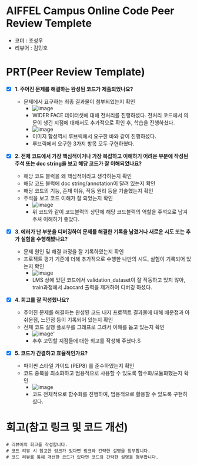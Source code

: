 # AIFFEL Campus Online Code Peer Review Templete
- 코더 : 조성우
- 리뷰어 : 김민호


# PRT(Peer Review Template)
- [X]  **1. 주어진 문제를 해결하는 완성된 코드가 제출되었나요?**
    - 문제에서 요구하는 최종 결과물이 첨부되었는지 확인
        - ![image](https://github.com/user-attachments/assets/0bc36fe6-32e3-4b1e-8787-2760af0d0da5)
        - WIDER FACE 데이터셋에 대해 전처리를 진행하셨다. 전처리 코드에서 의문이 생긴 지점에 대해서도 추가적으로 확인 후, 학습을 진행하셨다.
        - ![image](https://github.com/user-attachments/assets/2bc31484-5b66-4140-b3f9-4bf191a55dfc)
        - 이미지 합성역시 루브릭에서 요구한 바와 같이 진행하셨다.
        - 루브릭에서 요구한 3가지 항목 모두 구현하혔다.


    
- [X]  **2. 전체 코드에서 가장 핵심적이거나 가장 복잡하고 이해하기 어려운 부분에 작성된 
주석 또는 doc string을 보고 해당 코드가 잘 이해되었나요?**
    - 해당 코드 블럭을 왜 핵심적이라고 생각하는지 확인
    - 해당 코드 블럭에 doc string/annotation이 달려 있는지 확인
    - 해당 코드의 기능, 존재 이유, 작동 원리 등을 기술했는지 확인
    - 주석을 보고 코드 이해가 잘 되었는지 확인
        - ![image](https://github.com/user-attachments/assets/05ab5c2c-9165-4695-ae26-962617e50e6c)
        - 위 코드와 같이 코드블럭의 상단에 해당 코드블럭의 역할을 주석으로 남겨주셔 이해하기 좋았다.

        
- [X]  **3. 에러가 난 부분을 디버깅하여 문제를 해결한 기록을 남겼거나
새로운 시도 또는 추가 실험을 수행해봤나요?**
    - 문제 원인 및 해결 과정을 잘 기록하였는지 확인
    - 프로젝트 평가 기준에 더해 추가적으로 수행한 나만의 시도, 
    실험이 기록되어 있는지 확인
        - ![image](https://github.com/user-attachments/assets/e48c52fd-ad60-4989-ac8b-8f5a964f4d9f)
        - LMS 상에 있던 코드에서 validation_dataset이 잘 작동하고 있지 않아, train과정에서 Jaccard 출력을 제거하여 디버깅 하셨다.

        
- [X]  **4. 회고를 잘 작성했나요?**
    - 주어진 문제를 해결하는 완성된 코드 내지 프로젝트 결과물에 대해
    배운점과 아쉬운점, 느낀점 등이 기록되어 있는지 확인
    - 전체 코드 실행 플로우를 그래프로 그려서 이해를 돕고 있는지 확인
      - ![image](https://github.com/user-attachments/assets/33eee6c4-1353-4fbf-8ee2-a517c80553ae)'
      - 추후 고민할 지점들에 대한 회고를 작성해 주셨다.S

        
- [X]  **5. 코드가 간결하고 효율적인가요?**
    - 파이썬 스타일 가이드 (PEP8) 를 준수하였는지 확인
    - 코드 중복을 최소화하고 범용적으로 사용할 수 있도록 함수화/모듈화했는지 확인
        - ![image](https://github.com/user-attachments/assets/8fec42d9-ea5b-41c8-a32f-36facd1f554f)
        - 코드 전체적으로 함수화를 진행하여, 범용적으로 활용할 수 있도록 구현하셨다.



# 회고(참고 링크 및 코드 개선)
```
# 리뷰어의 회고를 작성합니다.
# 코드 리뷰 시 참고한 링크가 있다면 링크와 간략한 설명을 첨부합니다.
# 코드 리뷰를 통해 개선한 코드가 있다면 코드와 간략한 설명을 첨부합니다.
```
